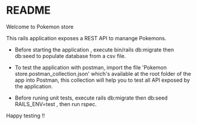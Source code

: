 # README

Welcome to Pokemon store

This rails application exposes a REST API to manange Pokemons.

- Before starting the application , execute bin/rails db:migrate then db:seed to populate database from a csv file.
- To test the application with postman, import the file 'Pokemon store.postman_collection.json' which's available at the root folder of the app into Postman,
  this collection will help you to test all API exposed by the application.
  
- Before runing unit tests, execute rails db:migrate then db:seed RAILS_ENV=test , then run rspec.

Happy testing !!